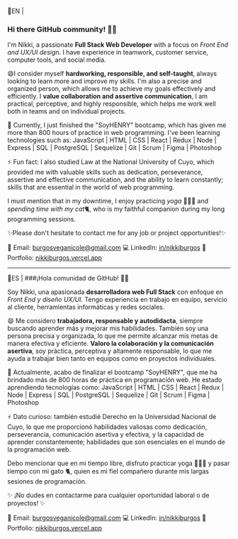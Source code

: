📌EN | 
### Hi there GitHub community! 👋🏻

I'm Nikki, a passionate  **Full Stack Web Developer** with a focus on *Front End and UX/UI design*. 
I have experience in teamwork, customer service, computer tools, and social media.

😄I consider myself **hardworking, responsible, and self-taught**, always looking to learn more and improve my skills. I'm also a precise and organized person, which allows me to achieve my goals effectively and efficiently. I **value collaboration and assertive communication**, I am practical, perceptive, and highly responsible, which helps me work well both in teams and on individual projects.

🌱 Currently, I just finished the "SoyHENRY" bootcamp, which has given me more than 800 hours of practice in web programming. I've been learning technologies such as:
JavaScript | HTML | CSS | React | Redux | Node | Express | SQL | PostgreSQL | Sequelize | Git | Scrum | Figma | Photoshop 

⚡ Fun fact: I also studied Law at the National University of Cuyo, which provided me with valuable skills such as dedication, perseverance, assertive and effective communication, and the ability to learn constantly; skills that are essential in the world of web programming.

I must mention that in my downtime, I enjoy practicing *yoga* 🧘🏻‍♀️ and *spending time with my cat*🐈, who is my faithful companion during my long programming sessions.


✨Please don't hesitate to contact me for any job or project opportunities!✨

📧 Email: burgosveganicole@gmail.com
💻 LinkedIn: [in/nikkiburgos](https://www.linkedin.com/in/nikkiburgos/)
💼 Portfolio: [nikkiburgos.vercel.app](nikkiburgos.vercel.app/)

---

📌ES | 
###¡Hola comunidad de GitHub! 👋🏻

Soy Nikki, una apasionada **desarrolladora web Full Stack** con enfoque en *Front End y diseño UX/UI*. 
Tengo experiencia en trabajo en equipo, servicio al cliente, herramientas informáticas y redes sociales.

😄 Me considero **trabajadora, responsable y autodidacta**, siempre buscando aprender más y mejorar mis habilidades. 
También soy una persona precisa y organizada, lo que me permite alcanzar mis metas de manera efectiva y eficiente. **Valoro la colaboración y la comunicación asertiva**, soy práctica, perceptiva y altamente responsable, lo que me ayuda a trabajar bien tanto en equipos como en proyectos individuales.

🌱 Actualmente, acabo de finalizar el bootcamp "SoyHENRY", que me ha brindado más de 800 horas de práctica en programación web. He estado aprendiendo tecnologías como:
JavaScript | HTML | CSS | React | Redux | Node | Express | SQL | PostgreSQL | Sequelize | Git | Scrum | Figma | Photoshop

⚡ Dato curioso: también estudié Derecho en la Universidad Nacional de Cuyo, lo que me proporcionó habilidades valiosas como dedicación, perseverancia, comunicación asertiva y efectiva, y la capacidad de aprender constantemente; habilidades que son esenciales en el mundo de la programación web.

Debo mencionar que en mi tiempo libre, disfruto practicar yoga 🧘🏻‍♀️ y pasar tiempo con mi gato 🐈, quien es mi fiel compañero durante mis largas sesiones de programación.

✨ ¡No dudes en contactarme para cualquier oportunidad laboral o de proyectos! ✨

📧 Email: burgosveganicole@gmail.com
💻 LinkedIn: [in/nikkiburgos](https://www.linkedin.com/in/nikkiburgos/)
💼 Portfolio: [nikkiburgos.vercel.app](nikkiburgos.vercel.app/)
